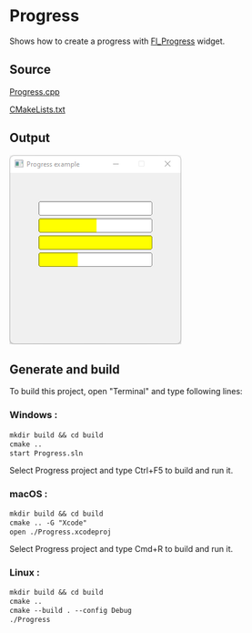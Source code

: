 # Progress

Shows how to create a progress with [Fl_Progress](https://www.fltk.org/doc-1.3/classFl__Progress.html) widget.

## Source

[Progress.cpp](Progress.cpp)

[CMakeLists.txt](CMakeLists.txt)

## Output

![output](../../../docs/Pictures/Examples/Progress.png)

## Generate and build

To build this project, open "Terminal" and type following lines:

### Windows :

``` shell
mkdir build && cd build
cmake .. 
start Progress.sln
```

Select Progress project and type Ctrl+F5 to build and run it.

### macOS :

``` shell
mkdir build && cd build
cmake .. -G "Xcode"
open ./Progress.xcodeproj
```

Select Progress project and type Cmd+R to build and run it.

### Linux :

``` shell
mkdir build && cd build
cmake .. 
cmake --build . --config Debug
./Progress
```
